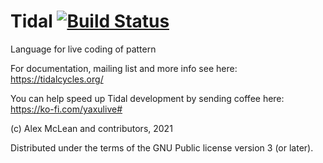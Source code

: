 
Tidal [![Build Status](https://github.com/tidalcycles/Tidal/workflows/ci/badge.svg)](https://github.com/tidalcycles/Tidal/actions)
=====

Language for live coding of pattern

For documentation, mailing list and more info see here:  
  https://tidalcycles.org/

You can help speed up Tidal development by sending coffee here:  
  https://ko-fi.com/yaxulive#

(c) Alex McLean and contributors, 2021

Distributed under the terms of the GNU Public license version 3 (or later).

